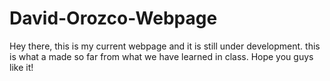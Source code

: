 # David-Orozco-Webpage

Hey there, this is my current webpage and it is still under development. this is what a made so far from 
what we have learned in class. Hope you guys like it!
